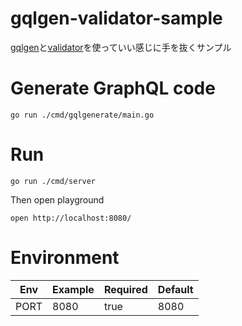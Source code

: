 # gqlgen-validator-sample

[gqlgen](https://github.com/99designs/gqlgen)と[validator](https://github.com/go-playground/validator)を使っていい感じに手を抜くサンプル

# Generate GraphQL code

```
go run ./cmd/gqlgenerate/main.go
```

# Run

```
go run ./cmd/server
```

Then open playground

```
open http://localhost:8080/
```

# Environment

| Env  | Example | Required | Default |
|------|---------|----------|---------|
| PORT | 8080    | true     | 8080    |
